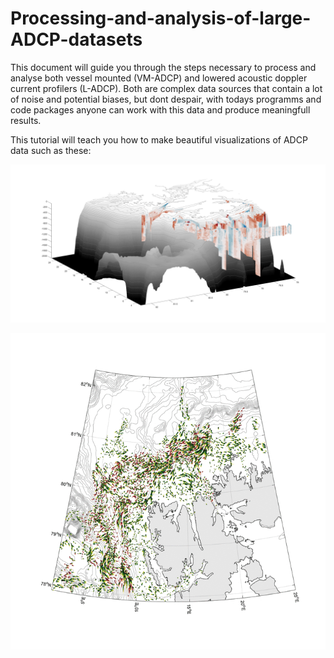 # Processing-and-analysis-of-large-ADCP-datasets
This document will guide you through the steps necessary to process and analyse both vessel mounted (VM-ADCP) and lowered acoustic doppler current profilers (L-ADCP). Both are complex data sources that contain a lot of noise and potential biases, but dont despair, with todays programms and code packages anyone can work with this data and produce meaningfull results. 

This tutorial will teach you how to make beautiful visualizations of ADCP data such as these:

![Here is a visualization of VM-ADCP and L-ADCP durrent profiles](ladcp_map_sections_3d_2014_with_vmadcp.png)

![Worms flowing through the average flow field](output_n6xlp9.gif)
